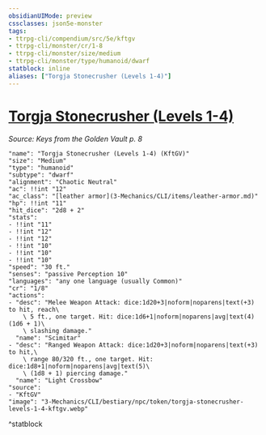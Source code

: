 ```yaml
---
obsidianUIMode: preview
cssclasses: json5e-monster
tags:
- ttrpg-cli/compendium/src/5e/kftgv
- ttrpg-cli/monster/cr/1-8
- ttrpg-cli/monster/size/medium
- ttrpg-cli/monster/type/humanoid/dwarf
statblock: inline
aliases: ["Torgja Stonecrusher (Levels 1-4)"]
---
```

# [Torgja Stonecrusher (Levels 1-4)](3-Mechanics\CLI\bestiary\npc/torgja-stonecrusher-levels-1-4-kftgv.md)
*Source: Keys from the Golden Vault p. 8*  

```statblock
"name": "Torgja Stonecrusher (Levels 1-4) (KftGV)"
"size": "Medium"
"type": "humanoid"
"subtype": "dwarf"
"alignment": "Chaotic Neutral"
"ac": !!int "12"
"ac_class": "[leather armor](3-Mechanics/CLI/items/leather-armor.md)"
"hp": !!int "11"
"hit_dice": "2d8 + 2"
"stats":
- !!int "11"
- !!int "12"
- !!int "12"
- !!int "10"
- !!int "10"
- !!int "10"
"speed": "30 ft."
"senses": "passive Perception 10"
"languages": "any one language (usually Common)"
"cr": "1/8"
"actions":
- "desc": "Melee Weapon Attack: dice:1d20+3|noform|noparens|text(+3) to hit, reach\
    \ 5 ft., one target. Hit: dice:1d6+1|noform|noparens|avg|text(4) (1d6 + 1)\
    \ slashing damage."
  "name": "Scimitar"
- "desc": "Ranged Weapon Attack: dice:1d20+3|noform|noparens|text(+3) to hit,\
    \ range 80/320 ft., one target. Hit: dice:1d8+1|noform|noparens|avg|text(5)\
    \ (1d8 + 1) piercing damage."
  "name": "Light Crossbow"
"source":
- "KftGV"
"image": "3-Mechanics/CLI/bestiary/npc/token/torgja-stonecrusher-levels-1-4-kftgv.webp"
```
^statblock